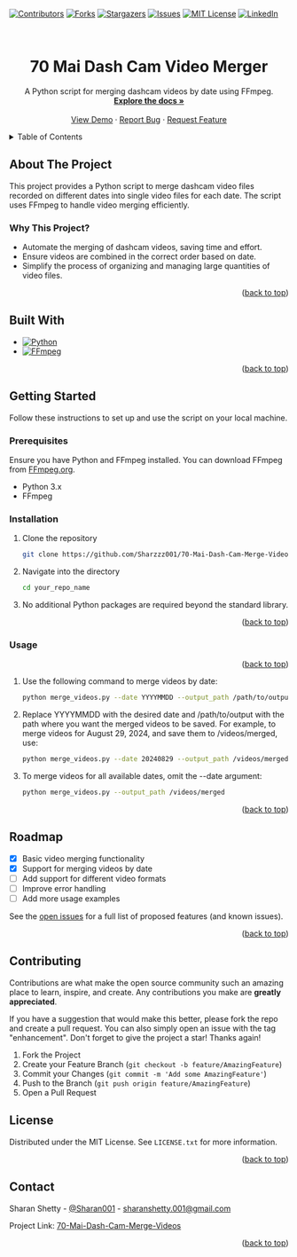 [![Contributors][contributors-shield]][contributors-url]
[![Forks][forks-shield]][forks-url]
[![Stargazers][stars-shield]][stars-url]
[![Issues][issues-shield]][issues-url]
[![MIT License][license-shield]][license-url]
[![LinkedIn][linkedin-shield]][linkedin-url]

<!-- PROJECT LOGO -->
<br />
<h1 align="center">70 Mai Dash Cam Video Merger</h1>
<p align="center">
  A Python script for merging dashcam videos by date using FFmpeg.
  <br />
  <a href="https://github.com/Sharzzz001/70-Mai-Dash-Cam-Merge-Videos"><strong>Explore the docs »</strong></a>
  <br />
  <br />
  <a href="#usage">View Demo</a>
  ·
  <a href="#contributing">Report Bug</a>
  ·
  <a href="#contact">Request Feature</a>
</p>


<!-- TABLE OF CONTENTS -->
<details>
  <summary>Table of Contents</summary>
  <ol>
    <li>
      <a href="#about-the-project">About The Project</a>
      <ul>
        <li><a href="#built-with">Built With</a></li>
      </ul>
    </li>
    <li>
      <a href="#getting-started">Getting Started</a>
      <ul>
        <li><a href="#prerequisites">Prerequisites</a></li>
        <li><a href="#installation">Installation</a></li>
      </ul>
    </li>
    <li><a href="#usage">Usage</a></li>
    <li><a href="#roadmap">Roadmap</a></li>
    <li><a href="#contributing">Contributing</a></li>
    <li><a href="#license">License</a></li>
    <li><a href="#contact">Contact</a></li>
    <li><a href="#acknowledgments">Acknowledgments</a></li>
  </ol>
</details>



<!-- ABOUT THE PROJECT -->
## About The Project

This project provides a Python script to merge dashcam video files recorded on different dates into single video files for each date. The script uses FFmpeg to handle video merging efficiently.

<!-- WHY THIS PROJECT -->
### Why This Project?

* Automate the merging of dashcam videos, saving time and effort.
* Ensure videos are combined in the correct order based on date.
* Simplify the process of organizing and managing large quantities of video files.

<p align="right">(<a href="#readme-top">back to top</a>)</p>



## Built With

* [![Python][Python-shield]][Python-url]
* [![FFmpeg][FFmpeg-shield]][FFmpeg-url]

<p align="right">(<a href="#readme-top">back to top</a>)</p>



<!-- GETTING STARTED -->
## Getting Started

Follow these instructions to set up and use the script on your local machine.

### Prerequisites

Ensure you have Python and FFmpeg installed. You can download FFmpeg from [FFmpeg.org](https://ffmpeg.org/download.html).

* Python 3.x
* FFmpeg

### Installation

1. Clone the repository
   ```sh
   git clone https://github.com/Sharzzz001/70-Mai-Dash-Cam-Merge-Videos.git

2. Navigate into the directory
   ```sh
   cd your_repo_name

3. No additional Python packages are required beyond the standard library.
<p align="right">(<a href="#readme-top">back to top</a>)</p> 

<!-- USAGE EXAMPLES -->
### Usage

<p align="right">(<a href="#readme-top">back to top</a>)</p>

1. Use the following command to merge videos by date:
    ```sh 
    python merge_videos.py --date YYYYMMDD --output_path /path/to/output

2. Replace YYYYMMDD with the desired date and /path/to/output with the path where you want the merged videos to be saved. For example, to merge videos for August 29, 2024, and save them to /videos/merged, use:
    ```sh
    python merge_videos.py --date 20240829 --output_path /videos/merged

3. To merge videos for all available dates, omit the --date argument:
    ```sh
    python merge_videos.py --output_path /videos/merged

<p align="right">(<a href="#readme-top">back to top</a>)</p> 

## Roadmap

- [x] Basic video merging functionality
- [x] Support for merging videos by date
- [ ] Add support for different video formats
- [ ] Improve error handling
- [ ] Add more usage examples

See the [open issues](https://github.com/Sharzzz001/70-Mai-Dash-Cam-Merge-Videos/issues) for a full list of proposed features (and known issues).

<p align="right">(<a href="#readme-top">back to top</a>)</p>


<!-- CONTRIBUTING -->
## Contributing

Contributions are what make the open source community such an amazing place to learn, inspire, and create. Any contributions you make are **greatly appreciated**.

If you have a suggestion that would make this better, please fork the repo and create a pull request. You can also simply open an issue with the tag "enhancement".
Don't forget to give the project a star! Thanks again!

1. Fork the Project
2. Create your Feature Branch (`git checkout -b feature/AmazingFeature`)
3. Commit your Changes (`git commit -m 'Add some AmazingFeature'`)
4. Push to the Branch (`git push origin feature/AmazingFeature`)
5. Open a Pull Request

<!-- LICENSE -->
## License

Distributed under the MIT License. See `LICENSE.txt` for more information.

<p align="right">(<a href="#readme-top">back to top</a>)</p>

<!-- CONTACT -->
## Contact

Sharan Shetty - [@Sharan001](https://x.com/001Sharan) - sharanshetty.001@gmail.com

Project Link: [70-Mai-Dash-Cam-Merge-Videos](https://github.com/Sharzzz001/70-Mai-Dash-Cam-Merge-Videos)

<p align="right">(<a href="#readme-top">back to top</a>)</p>

<!-- MARKDOWN LINKS & IMAGES -->
<!-- https://www.markdownguide.org/basic-syntax/#reference-style-links -->
[contributors-shield]: https://img.shields.io/github/contributors/Sharzzz001/70-Mai-Dash-Cam-Merge-Videos.svg?style=for-the-badge
[contributors-url]: https://github.com/Sharzzz001/70-Mai-Dash-Cam-Merge-Videos/graphs/contributors
[forks-shield]: https://img.shields.io/github/forks/Sharzzz001/70-Mai-Dash-Cam-Merge-Videos.svg?style=for-the-badge
[forks-url]: https://github.com/Sharzzz001/70-Mai-Dash-Cam-Merge-Videos/network/members
[stars-shield]: https://img.shields.io/github/stars/Sharzzz001/70-Mai-Dash-Cam-Merge-Videos.svg?style=for-the-badge
[stars-url]: https://github.com/Sharzzz001/70-Mai-Dash-Cam-Merge-Videos/stargazers
[issues-shield]: https://img.shields.io/github/issues/Sharzzz001/70-Mai-Dash-Cam-Merge-Videos.svg?style=for-the-badge
[issues-url]: https://github.com/Sharzzz001/70-Mai-Dash-Cam-Merge-Videos/issues
[license-shield]: https://img.shields.io/github/license/Sharzzz001/70-Mai-Dash-Cam-Merge-Videos.svg?style=for-the-badge
[license-url]: https://github.com/Sharzzz001/70-Mai-Dash-Cam-Merge-Videos/blob/master/LICENSE.txt
[linkedin-shield]: https://img.shields.io/badge/-LinkedIn-black.svg?style=for-the-badge&logo=linkedin&colorB=555
[linkedin-url]: www.linkedin.com/in/sharanshetty001
[Python-shield]: https://img.shields.io/badge/Python-3776AB?style=for-the-badge&logo=python&logoColor=white
[Python-url]: https://www.python.org/
[FFmpeg-shield]: https://img.shields.io/badge/FFmpeg-FF7F00?style=for-the-badge&logo=ffmpeg&logoColor=white
[FFmpeg-url]: https://ffmpeg.org/
